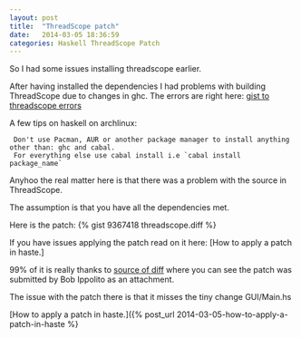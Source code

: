 ```yaml
---
layout: post
title:  "ThreadScope patch"
date:   2014-03-05 18:36:59
categories: Haskell ThreadScope Patch
---
```


So I had some issues installing threadscope earlier.

After having installed the dependencies I had problems with building ThreadScope due to changes in ghc. The errors are right here: [gist to threadscope errors]

A few tips on haskell on archlinux: 

     Don't use Pacman, AUR or another package manager to install anything other than: ghc and cabal.
     For everything else use cabal install i.e `cabal install package_name`

Anyhoo the real matter here is that there was a problem with the source in ThreadScope.


The assumption is that you have all the dependencies met.

Here is the patch: {% gist 9367418 threadscope.diff %}

If you have issues applying the patch read on it here: [How to apply a patch in haste.] 

99% of it is really thanks to [source of diff] where you can see the patch was submitted by Bob Ippolito as an attachment.

The issue with the patch there is that it misses the tiny change GUI/Main.hs 

[gist to threadscope errors]: https://gist.github.com/urbanslug/9365829
[source of diff]: http://trac.haskell.org/ThreadScope/ticket/32
[How to apply a patch in haste.]({% post_url 2014-03-05-how-to-apply-a-patch-in-haste %}
